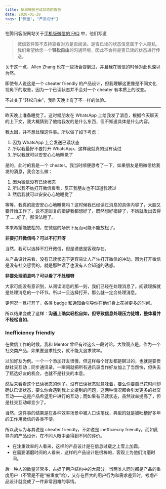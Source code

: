 ```yaml
---
title: 反思微信已读状态的取舍
date: 2020-01-28
tags: ["微信", "产品设计"]
---
```


在腾讯客服网站关于[手机版微信的 FAQ](https://kf.qq.com/faq/161223uAny2e16122377Brqa.html) 中，他们写道

> 微信软件暂不支持查看对方是否阅读。是否已读的状态信息属于个人隐私，我们希望给您一个**轻松自由**的沟通环境，因此不会将是否已读的状态进行传送。

关于这一点，Allen Zhang 也在一些场合提到过，并且我在微信的时候对此也深以为然。

即使有人说这是一个 cheater friendly 的产品设计，但我理解这更像是不同文化视角下的取舍，因为一个已读状态并不会对一个 cheater 有本质上的改变。

不过关于“轻松自由”，我昨天晚上有了不一样的体验。

---

昨天晚上准备睡觉了。这时候朋友在 WhatsApp 上给我发了消息，根据今天聊天的上下文，我大概猜到了他给我发的是什么东西，但不知道具体是什么内容。

我太困，并不想处理这件事。所以做了如下考虑：

1. 因为 WhatsApp 上会发送已读状态
2. 所以我最好不要打开 WhatsApp，这样我就真的没有读过
3. 所以我就可以安安心心地睡觉了

是的，此时的我是一个 cheater。我当时顺便思考了一下，如果朋友是用微信给我发的消息，我会怎么做：

1. 因为微信没有已读状态
2. 所以我不妨打开微信看看，反正我朋友也不知道我读过
3. 然后我就可以安安心心地睡觉了

等等，我真的能安安心心地睡觉吗？这时候我已经读过消息的具体内容了，大脑又要开始工作了，说不定回复的措辞我都想好了，既然想好措辞了，不妨就发出去得了……好了，那没法睡了。

本来希望能放松的，在微信的场景下反而可能不能放松了。

**非要打开微信吗？可以不打开呀**

当然，我可以选择不打开微信，但是诱惑是客观存在。

从产品设计来看，没有已读状态下更容易让人产生打开微信的冲动。因为打开微信是没有社交惩罚的，就是那种读了也没有人会知道的诱惑。

**非要处理消息吗？可以看了不处理呀**

大家可能没有意识到，从阅读消息的那一刻，我们已经在处理消息了。阅读理解就是处理消息的一个环节。所以一旦选择打开，那么就一定会处理消息。

更何况一旦打开了，各类 badge 和通知会引导你在他们身上花掉更多的时间。

所以结果变成了这样：**沟通上确实轻松自如，但导致信息处理压力徒增，整体看并不轻松自如**。

### Inefficiency friendly

在微信工作的时候，我和 Mentor 曾经有过这么一段讨论。大致观点是，作为一个社交类产品，如果要追求社交，就不能太追求效率。

以加好友为例。一个一个添加好友很慢，但这样每个好友都是聊过的，也就是要贡献社交互动；同步通讯录，一瞬间就把所有通讯录当作好友加上了当然快，但失去了甄选好友的机会，也就不是社交的本意。

然后来看看这个已读状态的例子。没有已读状态就意味着，要么你要自己花时间却确认已读状态，要么你会遇到我上文提到的问题，这两种情况都会引发更多的社交互动——这是产品希望用户进行的互动；而如果有已读状态，虽然效率提高了，但是社交互动却变少了。

当然，这件事的结果是在各种效率场景中被人口诛笔伐，典型的就是被吐槽好多年的工作用微信的各类不便。

所以我认为与其说是 cheater friendly，不如说是 inefficiecny friendly。而如此导向的产品设计，在不同人眼中会得到不同的评价。

- 在注重效率的人看来，这样的产品设计是在信息过载之上雪上加霜。
- 在需要消磨时间的人看来，这样的产品设计是很棒的，客观上为他们消磨时间。

后一种人的数量非常多，占据了用户结构中的大部分。当两类人同时都是产品的重度用户（不管是不是“被重度”哈），又存在巨大的用户行为和需求差异时，考虑产品设计就变成了一件非常困难的事情。


